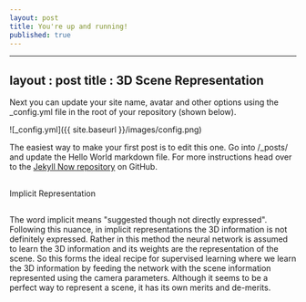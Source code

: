 ```yaml
---
layout: post
title: You're up and running!
published: true
---
```

---
layout : post
title : 3D Scene Representation
---

Next you can update your site name, avatar and other options using the _config.yml file in the root of your repository (shown below).

![_config.yml]({{ site.baseurl }}/images/config.png)

The easiest way to make your first post is to edit this one. Go into /_posts/ and update the Hello World markdown file. For more instructions head over to the [Jekyll Now repository](https://github.com/barryclark/jekyll-now) on GitHub.

##
Implicit Representation
##
The word implicit means "suggested though not directly expressed". Following this nuance, in implicit representations the 3D information is not definitely expressed. Rather in this method the neural network is assumed to learn the 3D information and its weights are the representation of the scene. So this forms the ideal recipe for supervised learning where we learn the 3D information by feeding the network with the scene information represented using the camera parameters. Although it seems to be a perfect way to represent a scene, it has its own merits and de-merits.